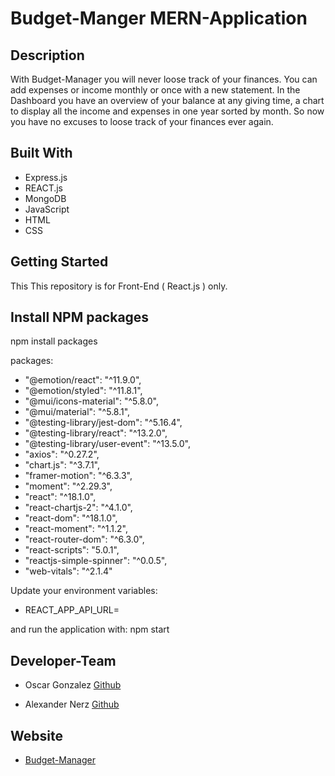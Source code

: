 # Budget-Manger MERN-Application

## Description

With Budget-Manager you will never loose track of your finances. You can add expenses or income monthly or once with a new statement. In the Dashboard you have 
an overview of your balance at any giving time, a chart to display all the income and expenses in one year sorted by month. So now you have no excuses to loose track of your finances ever again. 



## Built With

* Express.js
* REACT.js
* MongoDB
* JavaScript
* HTML
* CSS

## Getting Started

This 
This repository is for Front-End ( React.js ) only.

## Install NPM packages
npm install packages

packages:
-  "@emotion/react": "^11.9.0",
-  "@emotion/styled": "^11.8.1",
-  "@mui/icons-material": "^5.8.0",
-  "@mui/material": "^5.8.1",
-  "@testing-library/jest-dom": "^5.16.4",
-  "@testing-library/react": "^13.2.0",
-  "@testing-library/user-event": "^13.5.0",
-  "axios": "^0.27.2",
-  "chart.js": "^3.7.1",
-  "framer-motion": "^6.3.3",
-  "moment": "^2.29.3",
-  "react": "^18.1.0",
-  "react-chartjs-2": "^4.1.0",
-  "react-dom": "^18.1.0",
-  "react-moment": "^1.1.2",
-  "react-router-dom": "^6.3.0",
-  "react-scripts": "5.0.1",
-  "reactjs-simple-spinner": "^0.0.5",
-  "web-vitals": "^2.1.4"

Update your environment variables:
 - REACT_APP_API_URL=

 and run the application with: npm start

## Developer-Team

 - Oscar Gonzalez [Github](https://github.com/oscargonzalezdev)

 - Alexander Nerz [Github](https://github.com/Alex-WD-22)

 ## Website

 - [Budget-Manager](https://budget-manager-mern-app.netlify.app/)


